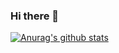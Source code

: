 ### Hi there 👋

[![Anurag's github stats](https://github-readme-stats.vercel.app/api?username=cihatpala)](https://github.com/anuraghazra/github-readme-stats)
